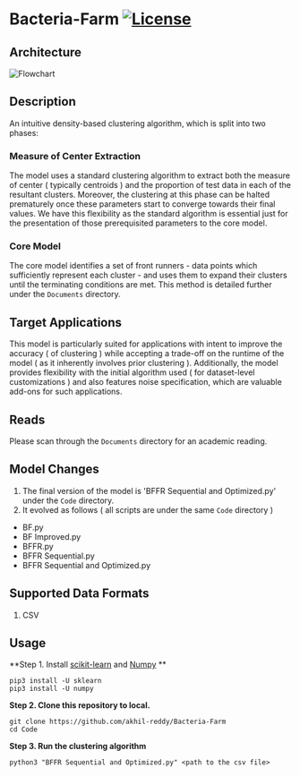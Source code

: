 # Bacteria-Farm [![License](https://img.shields.io/badge/License-GPL_v3-blue.svg)](https://github.com/akhil-reddy/Bacteria-Farm/blob/master/LICENSE)

## Architecture

![Flowchart](https://user-images.githubusercontent.com/17645442/137587791-56189d8d-3302-40ce-be38-720647983116.png)

## Description

An intuitive density-based clustering algorithm, which is split into two phases:

### Measure of Center Extraction

The model uses a standard clustering algorithm to extract both the measure of center ( typically centroids ) and the proportion of test data in each of the resultant clusters. Moreover, the clustering at this phase can be halted prematurely once these parameters start to converge towards their final values. We have this flexibility as the standard algorithm is essential just for the presentation of those prerequisited parameters to the core model. 

### Core Model

The core model identifies a set of front runners - data points which sufficiently represent each cluster - and uses them to expand their clusters until the terminating conditions are met. This method is detailed further under the `Documents` directory.

## Target Applications

This model is particularly suited for applications with intent to improve the accuracy ( of clustering ) while accepting a trade-off on the runtime of the model ( as it inherently involves prior clustering ). Additionally, the model provides flexibility with the initial algorithm used ( for  dataset-level customizations ) and also features noise specification, which are valuable add-ons for such applications.

## Reads

Please scan through the `Documents` directory for an academic reading.

## Model Changes

1. The final version of the model is 'BFFR Sequential and Optimized.py' under the `Code` directory.
2. It evolved as follows ( all scripts are under the same `Code` directory )
  * BF.py
  * BF Improved.py
  * BFFR.py
  * BFFR Sequential.py
  * BFFR Sequential and Optimized.py

## Supported Data Formats

1. CSV

## Usage

**Step 1.
Install [scikit-learn](https://github.com/scikit-learn/scikit-learn) and [Numpy](https://github.com/numpy/numpy) **
```
pip3 install -U sklearn
pip3 install -U numpy
```

**Step 2. Clone this repository to local.**
```
git clone https://github.com/akhil-reddy/Bacteria-Farm
cd Code
```

**Step 3. Run the clustering algorithm**  
```
python3 "BFFR Sequential and Optimized.py" <path to the csv file>
```
